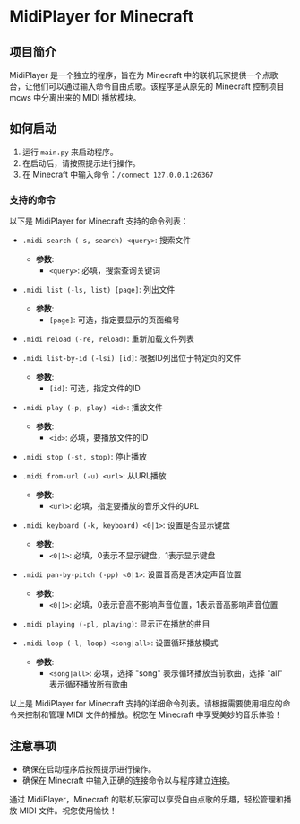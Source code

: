 # MidiPlayer for Minecraft

## 项目简介
MidiPlayer 是一个独立的程序，旨在为 Minecraft 中的联机玩家提供一个点歌台，让他们可以通过输入命令自由点歌。该程序是从原先的 Minecraft 控制项目 mcws 中分离出来的 MIDI 播放模块。

## 如何启动
1. 运行 `main.py` 来启动程序。
2. 在启动后，请按照提示进行操作。
3. 在 Minecraft 中输入命令：`/connect 127.0.0.1:26367`

### 支持的命令

以下是 MidiPlayer for Minecraft 支持的命令列表：

- `.midi search (-s, search) <query>`: 搜索文件
  - **参数**:
    - `<query>`: 必填，搜索查询关键词

- `.midi list (-ls, list) [page]`: 列出文件
  - **参数**:
    - `[page]`: 可选，指定要显示的页面编号

- `.midi reload (-re, reload)`: 重新加载文件列表

- `.midi list-by-id (-lsi) [id]`: 根据ID列出位于特定页的文件
  - **参数**:
    - `[id]`: 可选，指定文件的ID

- `.midi play (-p, play) <id>`: 播放文件
  - **参数**:
    - `<id>`: 必填，要播放文件的ID

- `.midi stop (-st, stop)`: 停止播放

- `.midi from-url (-u) <url>`: 从URL播放
  - **参数**:
    - `<url>`: 必填，指定要播放的音乐文件的URL

- `.midi keyboard (-k, keyboard) <0|1>`: 设置是否显示键盘
  - **参数**:
    - `<0|1>`: 必填，0表示不显示键盘，1表示显示键盘

- `.midi pan-by-pitch (-pp) <0|1>`: 设置音高是否决定声音位置
  - **参数**:
    - `<0|1>`: 必填，0表示音高不影响声音位置，1表示音高影响声音位置

- `.midi playing (-pl, playing)`: 显示正在播放的曲目

- `.midi loop (-l, loop) <song|all>`: 设置循环播放模式
  - **参数**:
    - `<song|all>`: 必填，选择 "song" 表示循环播放当前歌曲，选择 "all" 表示循环播放所有歌曲

以上是 MidiPlayer for Minecraft 支持的详细命令列表。请根据需要使用相应的命令来控制和管理 MIDI 文件的播放。祝您在 Minecraft 中享受美妙的音乐体验！

## 注意事项
- 确保在启动程序后按照提示进行操作。
- 确保在 Minecraft 中输入正确的连接命令以与程序建立连接。

通过 MidiPlayer，Minecraft 的联机玩家可以享受自由点歌的乐趣，轻松管理和播放 MIDI 文件。祝您使用愉快！